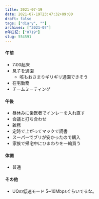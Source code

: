 ```yaml
---
title: 2021-07-19
date: 2021-07-19T23:47:32+09:00
draft: false
tags: ["diary", ""]
archives: ["2021-07"]
n年日記: ["0719"]
slug: 554591
---
```

#### 午前
- 7:00起床
- 息子を通園
  - 咳もおさまりギリギリ通園できそう
- 在宅勤務
- チームミーティング
#### 午後
- 昼休みに歯医者でインレーを入れ直す
- 会議と打ち合わせ
- 雑務
- 定時で上がってマックで読書
- スーパーでブリが安かったので購入
- 家族で帰宅中にひまわりを一輪買う
#### 体調
- 普通
#### その他
- UQの低速モード 5~10Mbpsぐらいでるな。
